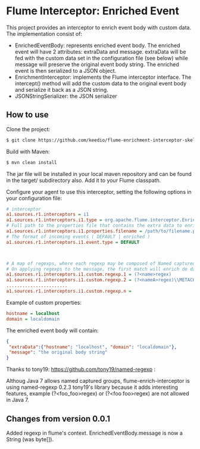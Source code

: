 # Flume Interceptor: Enriched Event

This project provides an interceptor to enrich event body with custom data. The implementation consist of:

- EnrichedEventBody: represents enriched event body. The enriched event will have 2 attributes: extraData and message.
    extraData will be fed with the custom data set in the configuration file (see below) while message will preserve
    the original event body string. The enriched event is then serialized to a JSON object.
- EnrichmentInterceptor: implements the Flume interceptor interface. The intercept() method will add the custom data
    to the original event body and serialize it back as a JSON string.
- JSONStringSerializer: the JSON serializer

## How to use

Clone the project:

```sh
$ git clone https://github.com/keedio/flume-enrichment-interceptor-skeleton.git
```

Build with Maven:

```sh
$ mvn clean install
```

The jar file will be installed in your local maven repository and can be found in the target/ subdirectory also. Add it
to your Flume classpath.

Configure your agent to use this interceptor, setting the following options in your configuration file:

```ini
# interceptor
a1.sources.r1.interceptors = i1
a1.sources.r1.interceptors.i1.type = org.apache.flume.interceptor.EnrichmentInterceptor$EnrichmentBuilder
# Full path to the properties file that contains the extra data to enrich the event with
a1.sources.r1.interceptors.i1.properties.filename = /path/to/filename.properties
# The format of incoming events ( DEFAULT | enriched )
a1.sources.r1.interceptors.i1.event.type = DEFAULT



# A map of regexps, where each regexp may be composed of Named captured groups according syntax (?<name>regex).
# On applying regexps to the message, the first match will enrich de data.
a1.sources.r1.interceptors.i1.custom.regexp.1 = (?<name>regex)
a1.sources.r1.interceptors.i1.custom.regexp.2 = (?<nameA>regex)\\METACHARACTER(?<nameB>regex)\\..
.......................
a1.sources.r1.interceptors.i1.custom.regexp.n = 

```

Example of custom properties:
```ini
hostname = localhost
domain = localdomain
```

The enriched event body will contain:
```json
{
 "extraData":{"hostname": "localhost", "domain": "localdomain"},
 "message": "the original body string"
}
```


Thanks to tony19: https://github.com/tony19/named-regexp :

Althoug Java 7 allows named captured groups, flume-enrich-interceptor is using named-regexp 0.2.3 tony19's library because it adds
interesting features, example  (?\<foo_foo\>regex) or (?\<foo foo\>regex) are not allowed in Java 7.



## Changes from version 0.0.1

Added regexp in flume's context.
EnrichedEventBody.message is now a String (was byte[]).
